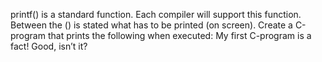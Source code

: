 printf() is a standard function. Each compiler will support this function. Between the () is stated what has to be printed (on screen). Create a C-program that prints the following when executed:
My first C-program
is a fact!
Good, isn’t it?